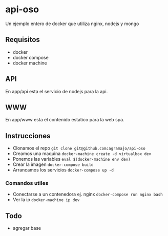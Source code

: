 # api-oso

Un ejemplo entero de docker que utiliza nginx, nodejs y mongo

## Requisitos

- docker
- docker compose 
- docker machine

## API

En app/api esta el servicio de nodejs para la api.

## WWW

En app/www esta el contenido estatico para la web spa.

## Instrucciones
 
- Clonamos el repo `git clone git@github.com:agramajo/api-oso`
- Creamos una maquina `docker-machine create -d virtualbox dev`
- Ponemos las variables `eval $(docker-machine env dev)`
- Crear la imagen `docker-compose build`
- Arrancamos los servicios `docker-compose up -d`

### Comandos utiles

- Conectarse a un contenedora ej. nginx `docker-compose run nginx bash`
- Ver la ip `docker-machine ip dev`

## Todo

- agregar base
